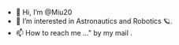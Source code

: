 - 👋 Hi, I’m @Miu20
- 👀 I’m interested in Astronautics and Robotics 🪐.
- 📫 How to reach me ..." by my mail .

<!---
Miu20/Miu20 is a ✨ special ✨ repository because its `README.md` (this file) appears on your GitHub profile.
You can click the Preview link to take a look at your changes.
--->

